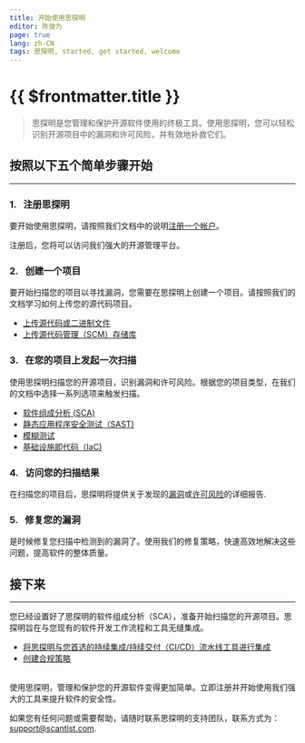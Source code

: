 ```yaml
---
title: 开始使用思探明
editor: 陈俊为
page: true
lang: zh-CN
tags: 思探明, started, get started, welcome
---
```


<script setup>
import { companyConfig } from '../../../config/companyConfig.js'
</script>
<ClientOnly>

# {{ $frontmatter.title }}

> 思探明是您管理和保护开源软件使用的终极工具。使用思探明，您可以轻松识别开源项目中的漏洞和许可风险，并有效地补救它们。

## 按照以下五个简单步骤开始

<hr class="thick">

### 1.&nbsp;&nbsp;&nbsp;注册思探明

要开始使用思探明，请按照我们文档中的说明[注册一个帐户](Sign-up-for-{{companyConfig.APP_NAME}})。

注册后，您将可以访问我们强大的开源管理平台。

### 2.&nbsp;&nbsp;&nbsp;创建一个项目

要开始扫描您的项目以寻找漏洞，您需要在思探明上创建一个项目。请按照我们的文档学习如何上传您的源代码项目。

- [上传源代码或二进制文件](../Create-and-Manage-Project/Upload-Files-Directly)
- [上传源代码管理（SCM）存储库](../Create-and-Manage-Project/Add-SCM-Repositories)

### 3.&nbsp;&nbsp;&nbsp;在您的项目上发起一次扫描

使用思探明扫描您的开源项目，识别漏洞和许可风险。根据您的项目类型，在我们的文档中选择一系列选项来触发扫描。

- [软件组成分析 (SCA)](#)
- [静态应用程序安全测试（SAST)](#)
- [模糊测试](#)
- [基础设施即代码（IaC)](#)

### 4.&nbsp;&nbsp;&nbsp;访问您的扫描结果

在扫描您的项目后，思探明将提供关于发现的[漏洞](#)或[许可风险](#)的详细报告.

### 5.&nbsp;&nbsp;&nbsp;修复您的漏洞

是时候修复您扫描中检测到的漏洞了。使用我们的修复策略，快速高效地解决这些问题，提高软件的整体质量。

## 接下来

<hr class="thick">

您已经设置好了思探明的软件组成分析（SCA），准备开始扫描您的开源项目。思探明旨在与您现有的软件开发工作流程和工具无缝集成。

- [将思探明与您首选的持续集成/持续交付（CI/CD）流水线工具进行集成](#)
- [创建合规策略](#)
  <br /><br />

使用思探明，管理和保护您的开源软件变得更加简单。立即注册并开始使用我们强大的工具来提升软件的安全性。

如果您有任何问题或需要帮助，请随时联系思探明的支持团队，联系方式为：[support@scantist.com](mailto:support@scantist.com).
</ClientOnly>
